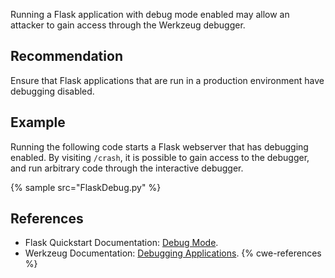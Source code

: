 Running a Flask application with debug mode enabled may allow an attacker to gain access through the Werkzeug debugger.


## Recommendation
Ensure that Flask applications that are run in a production environment have debugging disabled.


## Example
Running the following code starts a Flask webserver that has debugging enabled. By visiting `/crash`, it is possible to gain access to the debugger, and run arbitrary code through the interactive debugger.

{% sample src="FlaskDebug.py" %}

## References
* Flask Quickstart Documentation: [Debug Mode](http://flask.pocoo.org/docs/1.0/quickstart/#debug-mode).
* Werkzeug Documentation: [Debugging Applications](http://werkzeug.pocoo.org/docs/0.14/debug/).
{% cwe-references %}
